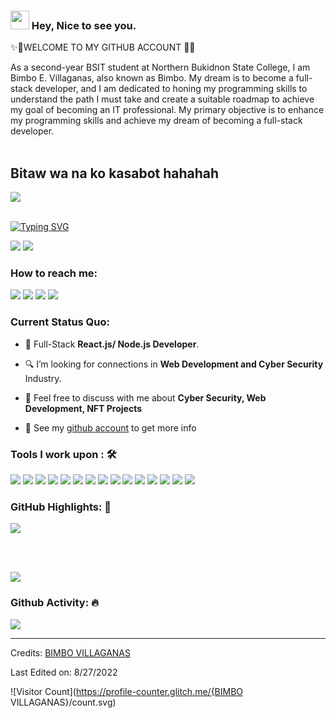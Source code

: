 ### <img src="https://emojis.slackmojis.com/emojis/images/1531849430/4246/blob-sunglasses.gif?1531849430" width="30"/> Hey, Nice to see you.
✨🌈WELCOME TO MY GITHUB ACCOUNT 🌈✨

<!--
**BimboEscoderoVillaganas/BimboEscoderoVillaganas** is a ✨ _special_ ✨ repository because its `README.md` (this file) appears on your GitHub profile.

Here are some ideas to get you started:

- 🔭 I’m currently working on ...
- 🌱 I’m currently learning ...
- 👯 I’m looking to collaborate on ...
- 🤔 I’m looking for help with ...
- 💬 Ask me about ...
- 📫 How to reach me: ...
- 😄 Pronouns: ...
- ⚡ Fun fact: ...
-->

As a second-year BSIT student at Northern Bukidnon State College, I am Bimbo E. Villaganas, also known as Bimbo. My dream is to become a full-stack developer, and I am dedicated to honing my programming skills to understand the path I must take and create a suitable roadmap to achieve my goal of becoming an IT professional. My primary objective is to enhance my programming skills and achieve my dream of becoming a full-stack developer.<br><br>
<h2>Bitaw wa na ko kasabot hahahah</h2>

<a href="https://www.youtube.com/channel/UCFYGxGd90LO7GRtWivusshQ"><img src="https://camo.githubusercontent.com/d79c5549652f9c7690992eb49571d216a70a480681561cbd93bfbfc77c491e54/68747470733a2f2f696d672e736869656c64732e696f2f62616467652f596f75547562652d4646303030303f7374796c653d666f722d7468652d6261646765266c6f676f3d796f7574756265266c6f676f436f6c6f723d7768697465"></a><img><br><br>

[![Typing SVG](https://readme-typing-svg.herokuapp.com?color=%2349F707&lines=I'm+Bimbo+Villaganas+21+years+old;A+Second+Year+BSIT+Student+at+NBSC)](https://git.io/typing-svg)

[![](https://img.shields.io/badge/Gmail-villaganasbimbo143@gmail.com-red)](mailto:villaganasbimbo143@gmail.com) [![](https://img.shields.io/badge/Linkedin-Bimbo%20Villaganas-blue)](https://www.linkedin.com/in/BimboVillaganas/)

### How to reach me: 

<a href="mailto: villaganasbimbo143@gmail.com">

<img src="https://img.shields.io/badge/-villaganasbimbo143@gmail.com-7B83EB?&style=for-the-badge&logo=Microsoft-outlook&logoColor=white" ></a>  <a  href="https://www.instagram.com/bimbo9927/">   <img src="https://img.shields.io/badge/@BIMBO VILLAGANAS-%23E4405F.svg?&style=for-the-badge&logo=instagram&logoColor=white"></a>  <a href="https://www.linkedin.com/in/BIMBOVILLAGANAS/"><img src="https://img.shields.io/badge/BIMBO VILLAGANAS -%230077B5.svg?&style=for-the-badge&logo=linkedin&logoColor=white" ></a>  <a  href="https://github.com/BimboEscoderoVillaganas/"><img src="https://img.shields.io/badge/BIMBO VILLAGANAS .github.io-%2312100E.svg?&style=for-the-badge&logo=safari&logoColor=white"></a>

### Current Status Quo:

- 💼 Full-Stack <strong>React.js/ Node.js Developer</strong>.

- 🔍 I’m looking for connections in <strong>Web Development and Cyber Security</strong> Industry.

- 💬 Feel free to discuss with me about <strong>Cyber Security, Web Development, NFT Projects</strong>

- 👀 See my [github account](https://github.com/BimboEscoderoVillaganas/) to get more info

### Tools I work upon : 🛠

<img src="https://img.shields.io/badge/html5-%23E34F26.svg?style=for-the-badge&logo=html5&logoColor=white">   <img src="https://img.shields.io/badge/css3%20-%2314354C.svg?&style=for-the-badge&logo=css3&logoColor=white">   <img src="https://img.shields.io/badge/javascript%20-%23323330.svg?&style=for-the-badge&logo=javascript&logoColor=%23F7DF1E"> <img src="https://img.shields.io/badge/PHP%20-%23777BB4.svg?&style=for-the-badge&logo=php&logoColor=white">   <img src="https://img.shields.io/badge/react-%2320232a.svg?style=for-the-badge&logo=react&logoColor=%2361DAFB"> <img src="https://img.shields.io/badge/Angular%20-%23DD0031.svg?&style=for-the-badge&logo=angular&logoColor=white"> <img src="https://img.shields.io/badge/Babel-F9DC3e?style=for-the-badge&logo=babel&logoColor=black"> <img src="https://img.shields.io/badge/node.js%20-%23008CC1.svg?&style=for-the-badge&logo=node.js&logoColor=white"> <img src="https://img.shields.io/badge/mongodb%20-%2347A248svg?&style=for-the-badge&logo=mongodb&logoColor=white"> <img src="https://img.shields.io/badge/git%20-%23F05032.svg?&style=for-the-badge&logo=git&logoColor=white"/> <img src="http://img.shields.io/badge/-VS%20Code-000000?style=for-the-badge&logo=Visual-studio-code&logoColor=blue"> <img src="https://img.shields.io/badge/bootstrap-%23563D7C.svg?style=for-the-badge&logo=bootstrap&logoColor=white"> <img src="https://img.shields.io/badge/Canva-%2300C4CC.svg?style=for-the-badge&logo=Canva&logoColor=white"> <img src="https://img.shields.io/badge/figma-%23F24E1E.svg?style=for-the-badge&logo=figma&logoColor=white"> <img src="https://img.shields.io/badge/Eclipse-FE7A16.svg?style=for-the-badge&logo=Eclipse&logoColor=white">

### GitHub Highlights: :blossom:

<a href="https://github.com/BimboEscoderoVillaganas/">

   <img align="center" src="https://github-readme-streak-stats.herokuapp.com/?user=BimboEscoderoVillaganas&theme=buefy-dark&date_format=M%20j%5B%2C%20Y%5D" />

</a><br><br>

<a href="https://github.com/BimboEscoderoVillaganas/">

  <img align="center" src="https://github-readme-stats.vercel.app/api/top-langs/?username=BimboEscoderoVillaganas&langs_count=8&layout=compact&theme=material-palenight&hide=html,Tcl" />

</a>

### Github Activity: 🔥 

<img align="center" src="https://activity-graph.herokuapp.com/graph?username=BimboEscoderoVillaganas&theme=dracula&color=B994E6&bg_color=2B2D3D" />

-----

Credits: [BIMBO VILLAGANAS](https://github.com/BimboEscoderoVillaganas)

Last Edited on: 8/27/2022

![Visitor Count](https://profile-counter.glitch.me/{BIMBO VILLAGANAS}/count.svg)

